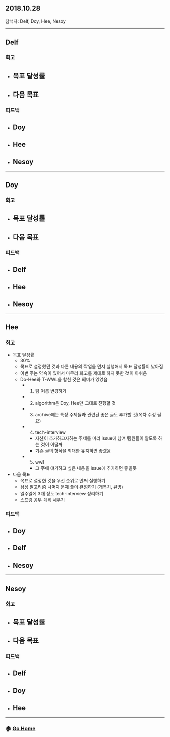 ## 2018.10.28
참석자: Delf, Doy, Hee, Nesoy

--------------
## Delf
### 회고
- 목표 달성률
    -
- 다음 목표
    -

### 피드백
- Doy
    -
- Hee
    -
- Nesoy
    -
--------------

## Doy
### 회고
- 목표 달성률
    -
- 다음 목표
    -

### 피드백
- Delf
    -
- Hee
    -
- Nesoy
    -
--------------
## Hee
### 회고
- 목표 달성률
    - 30%
    - 목표로 설정했던 것과 다른 내용의 작업을 먼저 실행해서 목표 달성률이 낮아짐
    - 이번 주는 약속이 있어서 마무리 회고를 제대로 하지 못한 것이 아쉬움
    - Do-Hee와 T-WWL을 합친 것은 의미가 있었음
        - 1. 팀 이름 변경하기
        - 2. algorithm은 Doy, Hee만 그대로 진행할 것
        - 3. archive에는 특정 주제들과 관련된 좋은 글도 추가할 것(목차 수정 필요)
        - 4. tech-interview
            - 자신이 추가하고자하는 주제를 미리 issue에 남겨 팀원들이 알도록 하는 것이 어떨까 
            - 기존 글의 형식을 최대한 유지하면 좋겠음
        - 5. wwl
            - 그 주에 얘기하고 싶은 내용을 issue에 추가하면 좋을듯
- 다음 목표
    - 목표로 설정한 것을 우선 순위로 먼저 실행하기
    - 삼성 알고리즘 나머지 문제 풀이 완성하기 (개복치, 큐빙)
    - 일주일에 3개 정도 tech-interview 정리하기
    - 스프링 공부 계획 세우기
### 피드백
- Doy
    -
- Delf
    -
- Nesoy
    -
--------------
## Nesoy
### 회고
- 목표 달성률
    -
- 다음 목표
    -
### 피드백
- Delf
    -
- Doy
    -
- Hee
    -
--------------
### :house: [Go Home](https://github.com/T-WWL/WWL)
